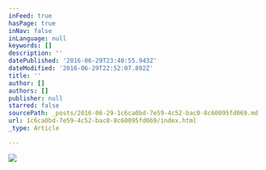 ```yaml
---
inFeed: true
hasPage: true
inNav: false
inLanguage: null
keywords: []
description: ''
datePublished: '2016-06-29T23:40:55.943Z'
dateModified: '2016-06-29T22:52:07.892Z'
title: ''
author: []
authors: []
publisher: null
starred: false
sourcePath: _posts/2016-06-29-1c6ca0bd-7e59-4c52-bac0-8c60095fd069.md
url: 1c6ca0bd-7e59-4c52-bac0-8c60095fd069/index.html
_type: Article

---
```

![](https://the-grid-user-content.s3-us-west-2.amazonaws.com/ba56a5c0-55cd-47e7-8367-673031b3321b.jpg)